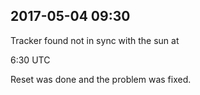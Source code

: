 
## 2017-05-04 09:30

[//]: # (Keywords: #tracker2, #data_loss)

Tracker found not in sync with the sun at

 6:30 UTC

Reset was done and the problem was fixed.

